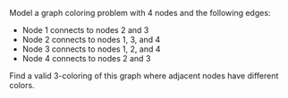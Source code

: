 Model a graph coloring problem with 4 nodes and the following edges:
- Node 1 connects to nodes 2 and 3
- Node 2 connects to nodes 1, 3, and 4
- Node 3 connects to nodes 1, 2, and 4
- Node 4 connects to nodes 2 and 3

Find a valid 3-coloring of this graph where adjacent nodes have different colors.
